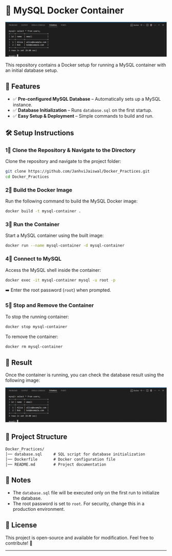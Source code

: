 

# 🐳 MySQL Docker Container
![mysql](https://github.com/JANHVI-18/DOCKER/blob/main/Contanerized%20MySQL/Screenshot%202025-03-28%20232808.png)

This repository contains a Docker setup for running a MySQL container with an initial database setup.

## 📌 Features

- ✅ **Pre-configured MySQL Database** – Automatically sets up a MySQL instance.
- ✅ **Database Initialization** – Runs `database.sql` on the first startup.
- ✅ **Easy Setup & Deployment** – Simple commands to build and run.

## 🛠️ Setup Instructions

### 1⃣ Clone the Repository & Navigate to the Directory

Clone the repository and navigate to the project folder:

```bash
git clone https://github.com/JanhviJaiswal/Docker_Practices.git
cd Docker_Practices
```

### 2⃣ Build the Docker Image

Run the following command to build the MySQL Docker image:

```bash
docker build -t mysql-container .
```

### 3⃣ Run the Container

Start a MySQL container using the built image:

```bash
docker run --name mysql-container -d mysql-container
```

### 4⃣ Connect to MySQL

Access the MySQL shell inside the container:

```bash
docker exec -it mysql-container mysql -u root -p
```

➡️ Enter the root password (`root`) when prompted.

### 5⃣ Stop and Remove the Container

To stop the running container:

```bash
docker stop mysql-container
```

To remove the container:

```bash
docker rm mysql-container
```

## 👤 Result

Once the container is running, you can check the database result using the following image:

![Database Result](https://github.com/JANHVI-18/DOCKER/blob/main/Contanerized%20MySQL/Screenshot%202025-03-28%20232808.png)

## 📂 Project Structure

```
Docker_Practices/
│── database.sql     # SQL script for database initialization
│── Dockerfile       # Docker configuration file
│── README.md        # Project documentation
```

## 📌 Notes

- The `database.sql` file will be executed only on the first run to initialize the database.
- The root password is set to `root`. For security, change this in a production environment.


## 📜 License

This project is open-source and available for modification. Feel free to contribute! 🚀

---
